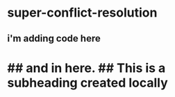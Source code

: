 # super-conflict-resolution
## i'm adding code here
<h1>
## and in here. 
## This is a subheading created locally
